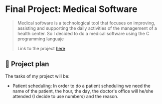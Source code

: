 # Final Project: Medical Software
>Medical software is a technological tool that focuses on improving, assisting and supporting the daily activities of the management of a health center. So I decided to do a medical software using the C programming languaje
>
>Link to the project [here](https://github.com/rulgamer03/C/tree/main/homework/finalproject)

## 🚀 Project plan
The tasks of my project will be:
* Patient scheduling: In order to do a patient scheduling we need the name of the patient, the hour, the day, the doctor's office will he/she attended (I decide to use numbers) and the reason.
